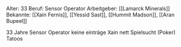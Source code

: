 Alter: 33
Beruf: Sensor Operator
Arbeitgeber: [[Lamarck Minerals]]
Bekannte: [[Xain Fernis]], [[Yessid Sast]], [[Hummit Madson]],  [[Aran Bupeel]]

33 Jahre
Sensor Operator
keine einträge
Xain
	nett
	Spielsucht (Poker)
	Tatoos